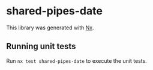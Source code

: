 # shared-pipes-date

This library was generated with [Nx](https://nx.dev).

## Running unit tests

Run `nx test shared-pipes-date` to execute the unit tests.
